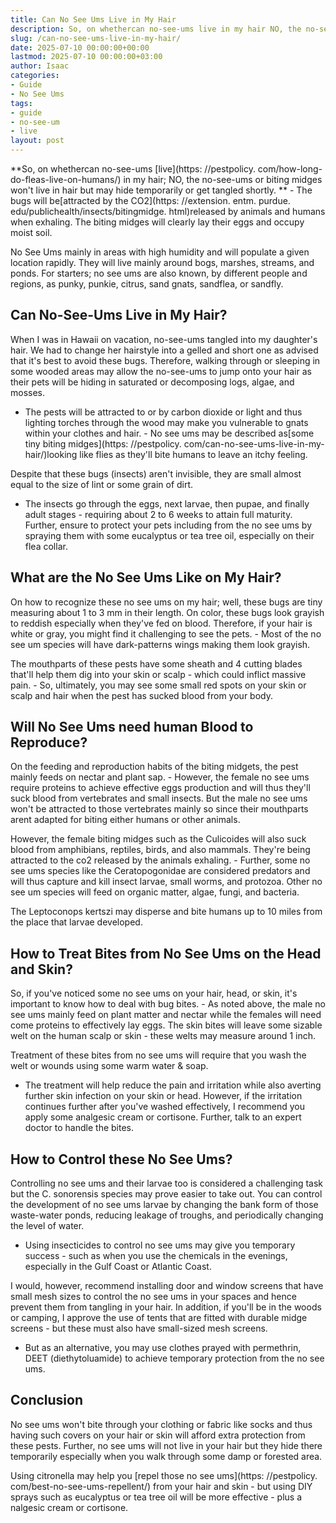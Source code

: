 ```yaml
---
title: Can No See Ums Live in My Hair
description: So, on whethercan no-see-ums live in my hair NO, the no-see-ums or biting midges won't live in hair but may hide temporarily or get tangled shortly. - The...
slug: /can-no-see-ums-live-in-my-hair/
date: 2025-07-10 00:00:00+00:00
lastmod: 2025-07-10 00:00:00+03:00
author: Isaac
categories:
- Guide
- No See Ums
tags:
- guide
- no-see-um
- live
layout: post
---
```


**So, on whethercan no-see-ums [live](https: //pestpolicy. com/how-long-do-fleas-live-on-humans/) in my hair; NO, the no-see-ums or biting midges won't live in hair but may hide temporarily or get tangled shortly. ** - The bugs will be[attracted by the CO2](https: //extension. entm. purdue. edu/publichealth/insects/bitingmidge. html)released by animals and humans when exhaling. The biting midges will clearly lay their eggs and occupy moist soil.

No See Ums mainly in areas with high humidity and will populate a given location rapidly. They will live mainly around bogs, marshes, streams, and ponds. For starters; no see ums are also known, by different people and regions, as punky, punkie, citrus, sand gnats, sandflea, or sandfly.

##  Can No-See-Ums Live in My Hair?

When I was in Hawaii on vacation, no-see-ums tangled into my daughter's hair. We had to change her hairstyle into a gelled and short one as advised that it's best to avoid these bugs. Therefore, walking through or sleeping in some wooded areas may allow the no-see-ums to jump onto your hair as their pets will be hiding in saturated or decomposing logs, algae, and mosses.

- The pests will be attracted to or by carbon dioxide or light and thus lighting torches through the wood may make you vulnerable to gnats within your clothes and hair. - No see ums may be described as[some tiny biting midges](https: //pestpolicy. com/can-no-see-ums-live-in-my-hair/)looking like flies as they'll bite humans to leave an itchy feeling.

Despite that these bugs (insects) aren't invisible, they are small almost equal to the size of lint or some grain of dirt.

- The insects go through the eggs, next larvae, then pupae, and finally adult stages - requiring about 2 to 6 weeks to attain full maturity. Further, ensure to protect your pets including from the no see ums by spraying them with some eucalyptus or tea tree oil, especially on their flea collar.

##  What are the No See Ums Like on My Hair?

On how to recognize these no see ums on my hair; well, these bugs are tiny measuring about 1 to 3 mm in their length. On color, these bugs look grayish to reddish especially when they've fed on blood. Therefore, if your hair is white or gray, you might find it challenging to see the pets. - Most of the no see um species will have dark-patterns wings making them look grayish.

The mouthparts of these pests have some sheath and 4 cutting blades that'll help them dig into your skin or scalp - which could inflict massive pain. - So, ultimately, you may see some small red spots on your skin or scalp and hair when the pest has sucked blood from your body.

##  Will No See Ums need human Blood to Reproduce?

On the feeding and reproduction habits of the biting midgets, the pest mainly feeds on nectar and plant sap. - However, the female no see ums require proteins to achieve effective eggs production and will thus they'll suck blood from vertebrates and small insects. But the male no see ums won't be attracted to those vertebrates mainly so since their mouthparts arent adapted for biting either humans or other animals.

However, the female biting midges such as the Culicoides will also suck blood from amphibians, reptiles, birds, and also mammals. They're being attracted to the co2 released by the animals exhaling. - Further, some no see ums species like the Ceratopogonidae are considered predators and will thus capture and kill insect larvae, small worms, and protozoa. Other no see um species will feed on organic matter, algae, fungi, and bacteria.

The Leptoconops kertszi may disperse and bite humans up to 10 miles from the place that larvae developed.

##  How to Treat Bites from No See Ums on the Head and Skin?

So, if you've noticed some no see ums on your hair, head, or skin, it's important to know how to deal with bug bites. - As noted above, the male no see ums mainly feed on plant matter and nectar while the females will need come proteins to effectively lay eggs. The skin bites will leave some sizable welt on the human scalp or skin - these welts may measure around 1 inch.

Treatment of these bites from no see ums will require that you wash the welt or wounds using some warm water & soap.

- The treatment will help reduce the pain and irritation while also averting further skin infection on your skin or head. However, if the irritation continues further after you've washed effectively, I recommend you apply some analgesic cream or cortisone. Further, talk to an expert doctor to handle the bites.

##  How to Control these No See Ums?

Controlling no see ums and their larvae too is considered a challenging task but the C. sonorensis species may prove easier to take out. You can control the development of no see ums larvae by changing the bank form of those waste-water ponds, reducing leakage of troughs, and periodically changing the level of water.

- Using insecticides to control no see ums may give you temporary success - such as when you use the chemicals in the evenings, especially in the Gulf Coast or Atlantic Coast.

I would, however, recommend installing door and window screens that have small mesh sizes to control the no see ums in your spaces and hence prevent them from tangling in your hair. In addition, if you'll be in the woods or camping, I approve the use of tents that are fitted with durable midge screens - but these must also have small-sized mesh screens.

- But as an alternative, you may use clothes prayed with permethrin, DEET (diethytoluamide) to achieve temporary protection from the no see ums.

##  Conclusion

No see ums won't bite through your clothing or fabric like socks and thus having such covers on your hair or skin will afford extra protection from these pests. Further, no see ums will not live in your hair but they hide there temporarily especially when you walk through some damp or forested area.

Using citronella may help you [repel those no see ums](https: //pestpolicy. com/best-no-see-ums-repellent/) from your hair and skin - but using DIY sprays such as eucalyptus or tea tree oil will be more effective - plus a nalgesic cream or cortisone.
